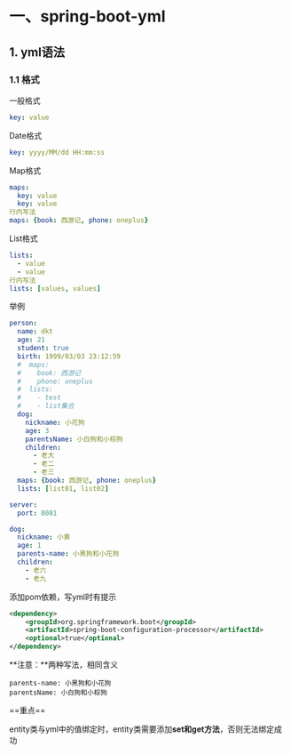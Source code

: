 # 一、spring-boot-yml

## 1. yml语法

### 1.1 格式

一般格式

```yaml
key: value
```

Date格式

```yaml
key: yyyy/MM/dd HH:mm:ss
```

Map格式

```yaml
maps:
  key: value
  key: value
行内写法
maps: {book: 西游记, phone: oneplus}
```

List格式

```yaml
lists:
  - value
  - value
行内写法
lists: [values, values]
```

举例

```yaml
person:
  name: dkt
  age: 21
  student: true
  birth: 1999/03/03 23:12:59
  #  maps:
  #    book: 西游记
  #    phone: oneplus
  #  lists:
  #    - test
  #    - list集合
  dog:
    nickname: 小花狗
    age: 3
    parentsName: 小白狗和小棕狗
    children:
      - 老大
      - 老二
      - 老三
  maps: {book: 西游记, phone: oneplus}
  lists: [list01, list02]

server:
  port: 8081

dog:
  nickname: 小黄
  age: 1
  parents-name: 小黑狗和小花狗
  children:
    - 老六
    - 老九
```

添加pom依赖，写yml时有提示

```xml
<dependency>
    <groupId>org.springframework.boot</groupId>
    <artifactId>spring-boot-configuration-processor</artifactId>
    <optional>true</optional>
</dependency>
```

**注意：**两种写法，相同含义

```
parents-name: 小黑狗和小花狗
parentsName: 小白狗和小棕狗
```

==重点==

entity类与yml中的值绑定时，entity类需要添加**set和get方法**，否则无法绑定成功